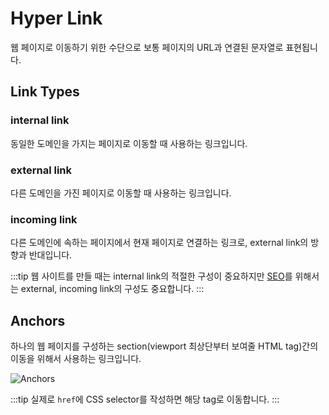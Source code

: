 # Hyper Link

웹 페이지로 이동하기 위한 수단으로 보통 페이지의 URL과 연결된 문자열로 표현됩니다.

## Link Types

### internal link

동일한 도메인을 가지는 페이지로 이동할 때 사용하는 링크입니다.

### external link

다른 도메인을 가진 페이지로 이동할 때 사용하는 링크입니다.

### incoming link

다른 도메인에 속하는 페이지에서 현재 페이지로 연결하는 링크로, external link의 방향과 반대입니다.

:::tip
웹 사이트를 만들 때는 internal link의 적절한 구성이 중요하지만 [SEO](../../frontend/seo/seo.md)를 위해서는 external, incoming link의 구성도 중요합니다.
:::

## Anchors

하나의 웹 페이지를 구성하는 section(viewport 최상단부터 보여줄 HTML tag)간의 이동을 위해서 사용하는 링크입니다.

<Image src="../_images/anchors.png" alt="Anchors" />

:::tip
실제로 `href`에 CSS selector를 작성하면 해당 tag로 이동합니다.
:::
